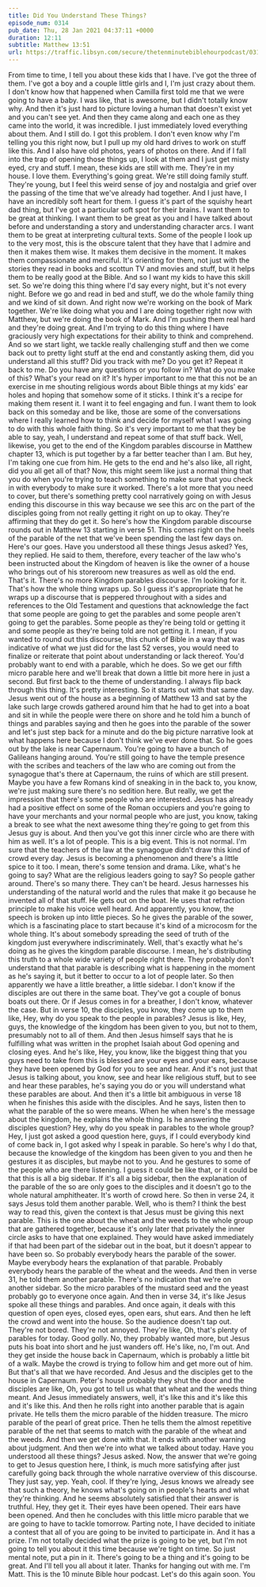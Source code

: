 ```yaml
---
title: Did You Understand These Things?
episode_num: 0314
pub_date: Thu, 28 Jan 2021 04:37:11 +0000
duration: 12:11
subtitle: Matthew 13:51
url: https://traffic.libsyn.com/secure/thetenminutebiblehourpodcast/0314_-_Did_You_Understand_These_Things.mp3
---
```


 From time to time, I tell you about these kids that I have. I've got the three of them. I've got a boy and a couple little girls and I, I'm just crazy about them. I don't know how that happened when Camilla first told me that we were going to have a baby. I was like, that is awesome, but I didn't totally know why. And then it's just hard to picture loving a human that doesn't exist yet and you can't see yet. And then they came along and each one as they came into the world, it was incredible. I just immediately loved everything about them. And I still do. I got this problem. I don't even know why I'm telling you this right now, but I pull up my old hard drives to work on stuff like this. And I also have old photos, years of photos on there. And if I fall into the trap of opening those things up, I look at them and I just get misty eyed, cry and stuff. I mean, these kids are still with me. They're in my house. I love them. Everything's going great. We're still doing family stuff. They're young, but I feel this weird sense of joy and nostalgia and grief over the passing of the time that we've already had together. And I just have, I have an incredibly soft heart for them. I guess it's part of the squishy heart dad thing, but I've got a particular soft spot for their brains. I want them to be great at thinking. I want them to be great as you and I have talked about before and understanding a story and understanding character arcs. I want them to be great at interpreting cultural texts. Some of the people I look up to the very most, this is the obscure talent that they have that I admire and then it makes them wise. It makes them decisive in the moment. It makes them compassionate and merciful. It's orienting for them, not just with the stories they read in books and scottun TV and movies and stuff, but it helps them to be really good at the Bible. And so I want my kids to have this skill set. So we're doing this thing where I'd say every night, but it's not every night. Before we go and read in bed and stuff, we do the whole family thing and we kind of sit down. And right now we're working on the book of Mark together. We're like doing what you and I are doing together right now with Matthew, but we're doing the book of Mark. And I'm pushing them real hard and they're doing great. And I'm trying to do this thing where I have graciously very high expectations for their ability to think and comprehend. And so we start light, we tackle really challenging stuff and then we come back out to pretty light stuff at the end and constantly asking them, did you understand all this stuff? Did you track with me? Do you get it? Repeat it back to me. Do you have any questions or you follow in? What do you make of this? What's your read on it? It's hyper important to me that this not be an exercise in me shouting religious words about Bible things at my kids' ear holes and hoping that somehow some of it sticks. I think it's a recipe for making them resent it. I want it to feel engaging and fun. I want them to look back on this someday and be like, those are some of the conversations where I really learned how to think and decide for myself what I was going to do with this whole faith thing. So it's very important to me that they be able to say, yeah, I understand and repeat some of that stuff back. Well, likewise, you get to the end of the Kingdom parables discourse in Matthew chapter 13, which is put together by a far better teacher than I am. But hey, I'm taking one cue from him. He gets to the end and he's also like, all right, did you all get all of that? Now, this might seem like just a normal thing that you do when you're trying to teach something to make sure that you check in with everybody to make sure it worked. There's a lot more that you need to cover, but there's something pretty cool narratively going on with Jesus ending this discourse in this way because we see this arc on the part of the disciples going from not really getting it right on up to okay. They're affirming that they do get it. So here's how the Kingdom parable discourse rounds out in Matthew 13 starting in verse 51. This comes right on the heels of the parable of the net that we've been spending the last few days on. Here's our goes. Have you understood all these things Jesus asked? Yes, they replied. He said to them, therefore, every teacher of the law who's been instructed about the Kingdom of heaven is like the owner of a house who brings out of his storeroom new treasures as well as old the end. That's it. There's no more Kingdom parables discourse. I'm looking for it. That's how the whole thing wraps up. So I guess it's appropriate that he wraps up a discourse that is peppered throughout with a sides and references to the Old Testament and questions that acknowledge the fact that some people are going to get the parables and some people aren't going to get the parables. Some people as they're being told or getting it and some people as they're being told are not getting it. I mean, if you wanted to round out this discourse, this chunk of Bible in a way that was indicative of what we just did for the last 52 verses, you would need to finalize or reiterate that point about understanding or lack thereof. You'd probably want to end with a parable, which he does. So we get our fifth micro parable here and we'll break that down a little bit more here in just a second. But first back to the theme of understanding. I always flip back through this thing. It's pretty interesting. So it starts out with that same day. Jesus went out of the house as a beginning of Matthew 13 and sat by the lake such large crowds gathered around him that he had to get into a boat and sit in while the people were there on shore and he told him a bunch of things and parables saying and then he goes into the parable of the sower and let's just step back for a minute and do the big picture narrative look at what happens here because I don't think we've ever done that. So he goes out by the lake is near Capernaum. You're going to have a bunch of Galileans hanging around. You're still going to have the temple presence with the scribes and teachers of the law who are coming out from the synagogue that's there at Capernaum, the ruins of which are still present. Maybe you have a few Romans kind of sneaking in in the back to, you know, we're just making sure there's no sedition here. But really, we get the impression that there's some people who are interested. Jesus has already had a positive effect on some of the Roman occupiers and you're going to have your merchants and your normal people who are just, you know, taking a break to see what the next awesome thing they're going to get from this Jesus guy is about. And then you've got this inner circle who are there with him as well. It's a lot of people. This is a big event. This is not normal. I'm sure that the teachers of the law at the synagogue didn't draw this kind of crowd every day. Jesus is becoming a phenomenon and there's a little spice to it too. I mean, there's some tension and drama. Like, what's he going to say? What are the religious leaders going to say? So people gather around. There's so many there. They can't be heard. Jesus harnesses his understanding of the natural world and the rules that make it go because he invented all of that stuff. He gets out on the boat. He uses that refraction principle to make his voice well heard. And apparently, you know, the speech is broken up into little pieces. So he gives the parable of the sower, which is a fascinating place to start because it's kind of a microcosm for the whole thing. It's about somebody spreading the seed of truth of the kingdom just everywhere indiscriminately. Well, that's exactly what he's doing as he gives the kingdom parable discourse. I mean, he's distributing this truth to a whole wide variety of people right there. They probably don't understand that that parable is describing what is happening in the moment as he's saying it, but it better to occur to a lot of people later. So then apparently we have a little breather, a little sidebar. I don't know if the disciples are out there in the same boat. They've got a couple of bonus boats out there. Or if Jesus comes in for a breather, I don't know, whatever the case. But in verse 10, the disciples, you know, they come up to them like, Hey, why do you speak to the people in parables? Jesus is like, Hey, guys, the knowledge of the kingdom has been given to you, but not to them, presumably not to all of them. And then Jesus himself says that he is fulfilling what was written in the prophet Isaiah about God opening and closing eyes. And he's like, Hey, you know, like the biggest thing that you guys need to take from this is blessed are your eyes and your ears, because they have been opened by God for you to see and hear. And it's not just that Jesus is talking about, you know, see and hear like religious stuff, but to see and hear these parables, he's saying you do or you will understand what these parables are about. And then it's a little bit ambiguous in verse 18 when he finishes this aside with the disciples. And he says, listen then to what the parable of the so were means. When he when here's the message about the kingdom, he explains the whole thing. Is he answering the disciples question? Hey, why do you speak in parables to the whole group? Hey, I just got asked a good question here, guys, if I could everybody kind of come back in, I got asked why I speak in parable. So here's why I do that, because the knowledge of the kingdom has been given to you and then he gestures it as disciples, but maybe not to you. And he gestures to some of the people who are there listening. I guess it could be like that, or it could be that this is all a big sidebar. If it's all a big sidebar, then the explanation of the parable of the so are only goes to the disciples and it doesn't go to the whole natural amphitheater. It's worth of crowd here. So then in verse 24, it says Jesus told them another parable. Well, who is them? I think the best way to read this, given the context is that Jesus must be giving this next parable. This is the one about the wheat and the weeds to the whole group that are gathered together, because it's only later that privately the inner circle asks to have that one explained. They would have asked immediately if that had been part of the sidebar out in the boat, but it doesn't appear to have been so. So probably everybody hears the parable of the sower. Maybe everybody hears the explanation of that parable. Probably everybody hears the parable of the wheat and the weeds. And then in verse 31, he told them another parable. There's no indication that we're on another sidebar. So the micro parables of the mustard seed and the yeast probably go to everyone once again. And then in verse 34, it's like Jesus spoke all these things and parables. And once again, it deals with this question of open eyes, closed eyes, open ears, shut ears. And then he left the crowd and went into the house. So the audience doesn't tap out. They're not bored. They're not annoyed. They're like, Oh, that's plenty of parables for today. Good golly. No, they probably wanted more, but Jesus puts his boat into short and he just wanders off. He's like, no, I'm out. And they get inside the house back in Capernaum, which is probably a little bit of a walk. Maybe the crowd is trying to follow him and get more out of him. But that's all that we have recorded. And Jesus and the disciples get to the house in Capernaum. Peter's house probably they shut the door and the disciples are like, Oh, you got to tell us what that wheat and the weeds thing meant. And Jesus immediately answers, well, it's like this and it's like this and it's like this. And then he rolls right into another parable that is again private. He tells them the micro parable of the hidden treasure. The micro parable of the pearl of great price. Then he tells them the almost repetitive parable of the net that seems to match with the parable of the wheat and the weeds. And then we get done with that. It ends with another warning about judgment. And then we're into what we talked about today. Have you understood all these things? Jesus asked. Now, the answer that we're going to get to Jesus question here, I think, is much more satisfying after just carefully going back through the whole narrative overview of this discourse. They just say, yep. Yeah, cool. If they're lying, Jesus knows we already see that such a theory, he knows what's going on in people's hearts and what they're thinking. And he seems absolutely satisfied that their answer is truthful. Hey, they get it. Their eyes have been opened. Their ears have been opened. And then he concludes with this little micro parable that we are going to have to tackle tomorrow. Parting note, I have decided to initiate a contest that all of you are going to be invited to participate in. And it has a prize. I'm not totally decided what the prize is going to be yet, but I'm not going to tell you about it this time because we're tight on time. So just mental note, put a pin in it. There's going to be a thing and it's going to be great. And I'll tell you all about it later. Thanks for hanging out with me. I'm Matt. This is the 10 minute Bible hour podcast. Let's do this again soon. You